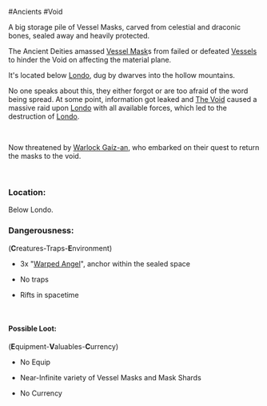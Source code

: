 ---
---

\#Ancients #Void 
 

A big storage pile of Vessel Masks, carved from celestial and draconic bones, sealed away and heavily protected.

The Ancient Deities amassed [Vessel Mask](..\..\..\..\..\..\..\Items\Artifacts\Vessel%20Mask.md)s from failed or defeated [Vessels](..\..\..\..\..\..\..\Beings\Species\Vessels.md) to hinder the Void on affecting the material plane.

It's located below [Londo](Londo.md), dug by dwarves into the hollow mountains.

No one speaks about this, they either forgot or are too afraid of the word being spread.
At some point, information got leaked and [The Void](..\..\..\..\..\..\Planes\Dark%20Domain\The%20Void.md) caused a massive raid upon [Londo](Londo.md) with all available forces, which led to the destruction of [Londo](Londo.md). 
 

 

Now threatened by [Warlock Gaíz-an](..\..\..\..\..\..\..\Beings\Characters%20and%20People\Warlock%20Ga%C3%ADz-an.md), who embarked on their quest to return the masks to the void.

 

### Location:

Below Londo.

### Dangerousness:

(**C**reatures-Traps-**E**nvironment)

* 3x "[Warped Angel](..\..\..\..\..\..\..\Beings\Creatures\Pseudoneo\Warped%20Angel.md)", anchor within the sealed space

* No traps

* Rifts in spacetime

 

#### Possible Loot:

(**E**quipment-**V**aluables-**C**urrency)

* No Equip

* Near-Infinite variety of Vessel Masks and Mask Shards

* No Currency
